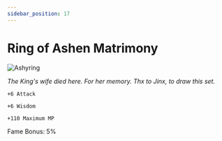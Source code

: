 ```yaml
---
sidebar_position: 17
---
```


# Ring of Ashen Matrimony

![Ashyring](http://i.imgur.com/t6YLzlG.png)

<i>The King's wife died here. For her memory. Thx to Jinx, to draw this set.</i>

    +6 Attack
    
    +6 Wisdom
    
    +110 Maximum MP
    
Fame Bonus: 5%
